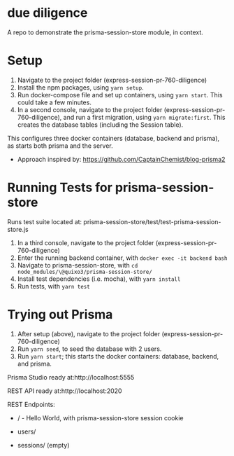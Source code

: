 # due diligence
A repo to demonstrate the prisma-session-store module, in context.

# Setup

1. Navigate to the project folder (express-session-pr-760-diligence)
2. Install the npm packages, using ```yarn setup```.
3. Run docker-compose file and set up containers, using ```yarn start```. This could take a few minutes.
4. In a second console, navigate to the project folder (express-session-pr-760-diligence), and run a first migration, using ```yarn migrate:first```. This creates the database tables (including the Session table).

This configures three docker containers (database, backend and prisma), as starts both prisma and the server.
* Approach inspired by: https://github.com/CaptainChemist/blog-prisma2

# Running Tests for prisma-session-store

Runs test suite located at: prisma-session-store/test/test-prisma-session-store.js 

1. In a third console, navigate to the project folder (express-session-pr-760-diligence)
2. Enter the running backend container, with ```docker exec -it backend bash```
3. Navigate to prisma-session-store, with ```cd node_modules/\@quixo3/prisma-session-store/```
4. Install test dependencies (i.e. mocha), with ```yarn install ```
5. Run tests, with ```yarn test```

# Trying out Prisma

1. After setup (above), navigate to the project folder (express-session-pr-760-diligence)
2. Run ```yarn seed```, to seed the database with 2 users.
2. Run ```yarn start```; this starts the docker containers: database, backend, and prisma.

Prisma Studio ready at:http://localhost:5555

REST API ready at:http://localhost:2020

REST Endpoints:

* / - Hello World, with prisma-session-store session cookie

* users/

* sessions/ (empty)



